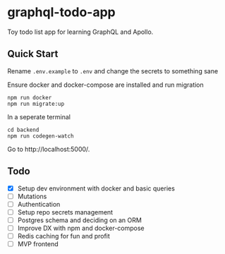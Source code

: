 # graphql-todo-app

Toy todo list app for learning GraphQL and Apollo.

## Quick Start

Rename `.env.example` to `.env` and change the secrets to something sane

Ensure docker and docker-compose are installed and run migration

    npm run docker
    npm run migrate:up

In a seperate terminal

    cd backend
    npm run codegen-watch

Go to http://localhost:5000/.

## Todo

-   [x] Setup dev environment with docker and basic queries
-   [ ] Mutations
-   [ ] Authentication
-   [ ] Setup repo secrets management
-   [ ] Postgres schema and deciding on an ORM
-   [ ] Improve DX with npm and docker-compose
-   [ ] Redis caching for fun and profit
-   [ ] MVP frontend
